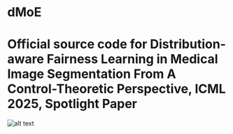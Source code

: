 # dMoE

# Official source code for Distribution-aware Fairness Learning in Medical Image Segmentation From A Control-Theoretic Perspective, ICML 2025, Spotlight Paper
![alt text](https://github.com/tvseg/MM-LLM-RO/blob/main/fig_proposed.jpg)
